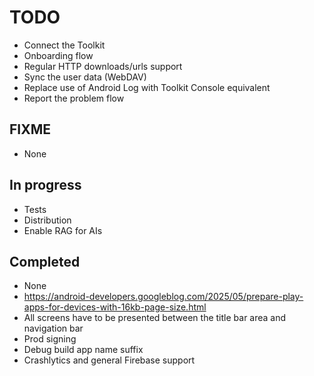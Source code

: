 # TODO

- Connect the Toolkit
- Onboarding flow
- Regular HTTP downloads/urls support
- Sync the user data (WebDAV)
- Replace use of Android Log with Toolkit Console equivalent
- Report the problem flow

## FIXME

- None

## In progress

- Tests
- Distribution
- Enable RAG for AIs

## Completed

- None
- https://android-developers.googleblog.com/2025/05/prepare-play-apps-for-devices-with-16kb-page-size.html
- All screens have to be presented between the title bar area and navigation bar
- Prod signing
- Debug build app name suffix
- Crashlytics and general Firebase support
